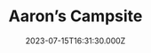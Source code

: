 ---
date: 2023-07-15T16:31:30.000Z
title: Aaron’s Campsite
latitude: 53.708962
longitude: -1.970566
category: checkin
---